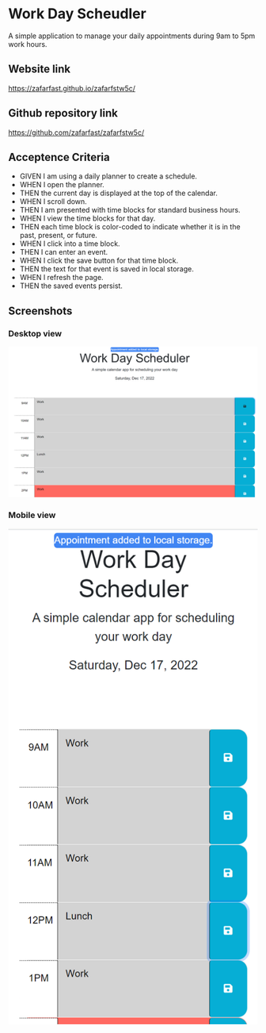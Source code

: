 # Work Day Scheudler

A simple application to manage your daily appointments during 9am to 5pm work hours.

## Website link
https://zafarfast.github.io/zafarfstw5c/

## Github repository link
https://github.com/zafarfast/zafarfstw5c/

## Acceptence Criteria

- GIVEN I am using a daily planner to create a schedule.
- WHEN I open the planner.
- THEN the current day is displayed at the top of the calendar.
- WHEN I scroll down.
- THEN I am presented with time blocks for standard business hours.
- WHEN I view the time blocks for that day.
- THEN each time block is color-coded to indicate whether it is in the past, present, or future.
- WHEN I click into a time block.
- THEN I can enter an event.
- WHEN I click the save button for that time block.
- THEN the text for that event is saved in local storage.
- WHEN I refresh the page.
- THEN the saved events persist.


## Screenshots
### Desktop view

![screenshot](assets/images/screenshot1.png)

### Mobile view

![screenshot](assets/images/screenshot2.png)
